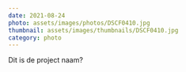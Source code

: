 ```yaml
---
date: 2021-08-24
photo: assets/images/photos/DSCF0410.jpg
thumbnail: assets/images/thumbnails/DSCF0410.jpg
category: photo
---
```

Dit is de project naam?